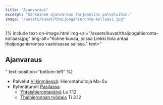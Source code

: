 ```yaml
---
title: "Ajanvaraus"
excerpt: "Sähköinen ajanvaraus tarjoamiini palveluihin."
image: "/assets/kuvat/thaijoogahieronta-kollaasi.jpg"
---
```

{% include text-on-image.html img-url="/assets/kuvat/thaijoogahieronta-kollaasi.jpg" img-alt="Kolme kuvaa, joissa Liekki Ilola antaa thaijoogahierontaa vaaloisassa salissa." text="<h2>Ajanvaraus</h2>" text-position="bottom-left" %}

<ul>
	<li> Palvelut <a class="textlink" href="/yhteystiedot#Viikinmäki">Viikinmäessä</a>: Hierontahoitoja Ma-Su </li>
	<li> Ryhmätunnit <a class="textlink" href="/yhteystiedot#Pasila">Pasilassa</a>:
		<ul>
			<li><a class="textlink" href="https://www.facebook.com/events/1228224081740516">Yhteishierontapäivä</a> La 7.12</li>
			<li><a class="textlink" href="https://www.facebook.com/events/1328576498123013/1328576501456346/">Thaihieronnan työpaja</a> Ti 3.12</li>		
		</ul>
	</li>
</ul>


<script type="text/javascript" language="javascript">(function(d,s,i,c,j,a){a=d.getElementsByTagName(s)[0];if(d.getElementById(i))return;j=d.createElement(s);j.id=i;j.async=1;j.setAttribute("data-c",c);j.src="https://static.vello.fi/js/wizard/vwiz.js";a.parentNode.insertBefore(j,a);}(document,"script","vello-wizard-sdk","liekki-wellness"));</script>
<div id="vello-wizard"></div>
